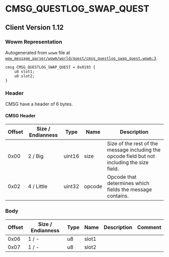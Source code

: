 # CMSG_QUESTLOG_SWAP_QUEST

## Client Version 1.12

### Wowm Representation

Autogenerated from `wowm` file at [`wow_message_parser/wowm/world/quest/cmsg_questlog_swap_quest.wowm:3`](https://github.com/gtker/wow_messages/tree/main/wow_message_parser/wowm/world/quest/cmsg_questlog_swap_quest.wowm#L3).
```rust,ignore
cmsg CMSG_QUESTLOG_SWAP_QUEST = 0x0193 {
    u8 slot1;
    u8 slot2;
}
```
### Header

CMSG have a header of 6 bytes.

#### CMSG Header

| Offset | Size / Endianness | Type   | Name   | Description |
| ------ | ----------------- | ------ | ------ | ----------- |
| 0x00   | 2 / Big           | uint16 | size   | Size of the rest of the message including the opcode field but not including the size field.|
| 0x02   | 4 / Little        | uint32 | opcode | Opcode that determines which fields the message contains.|

### Body

| Offset | Size / Endianness | Type | Name | Description | Comment |
| ------ | ----------------- | ---- | ---- | ----------- | ------- |
| 0x06 | 1 / - | u8 | slot1 |  |  |
| 0x07 | 1 / - | u8 | slot2 |  |  |

